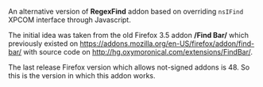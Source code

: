 An alternative version of **RegexFind** addon based on overriding `nsIFind` XPCOM interface through Javascript.

The initial idea was taken from the old Firefox 3.5 addon **/Find Bar/** which previously existed on https://addons.mozilla.org/en-US/firefox/addon/find-bar/ with source code on http://hg.oxymoronical.com/extensions/FindBar/.

The last release Firefox version which allows not-signed addons is 48. So this is the version in which this addon works.
